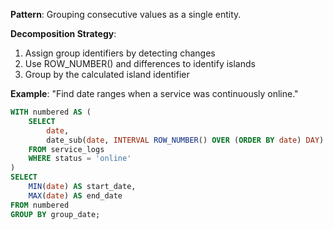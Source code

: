**Pattern**: Grouping consecutive values as a single entity.

**Decomposition Strategy**:

1. Assign group identifiers by detecting changes
2. Use ROW_NUMBER() and differences to identify islands
3. Group by the calculated island identifier

**Example**: "Find date ranges when a service was continuously online."

```SQL
WITH numbered AS (
    SELECT
        date,
        date_sub(date, INTERVAL ROW_NUMBER() OVER (ORDER BY date) DAY) AS group_date
    FROM service_logs
    WHERE status = 'online'
)
SELECT
    MIN(date) AS start_date,
    MAX(date) AS end_date
FROM numbered
GROUP BY group_date;
```
